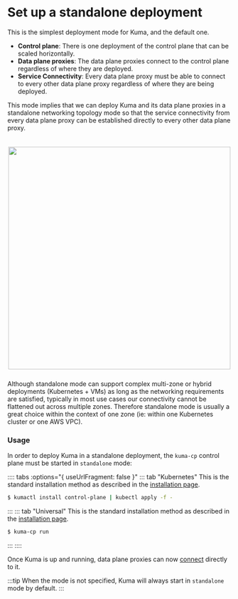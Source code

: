 # Set up a standalone deployment

This is the simplest deployment mode for Kuma, and the default one.

* **Control plane**: There is one deployment of the control plane that can be scaled horizontally.
* **Data plane proxies**: The data plane proxies connect to the control plane regardless of where they are deployed.
* **Service Connectivity**: Every data plane proxy must be able to connect to every other data plane proxy regardless of where they are being deployed.

This mode implies that we can deploy Kuma and its data plane proxies in a standalone networking topology mode so that the service connectivity from every data plane proxy can be established directly to every other data plane proxy.

<center>
<img src="/images/docs/0.6.0/flat-diagram.png" alt="" style="width: 500px; padding-top: 20px; padding-bottom: 10px;"/>
</center>

Although standalone mode can support complex multi-zone or hybrid deployments (Kubernetes + VMs) as long as the networking requirements are satisfied, typically in most use cases our connectivity cannot be flattened out across multiple zones. Therefore standalone mode is usually a great choice within the context of one zone (ie: within one Kubernetes cluster or one AWS VPC).

### Usage

In order to deploy Kuma in a standalone deployment, the `kuma-cp` control plane must be started in `standalone` mode:

:::: tabs :options="{ useUrlFragment: false }"
::: tab "Kubernetes"
This is the standard installation method as described in the [installation page](/install).
```sh
$ kumactl install control-plane | kubectl apply -f -
```
:::
::: tab "Universal"
This is the standard installation method as described in the [installation page](/install).
```sh
$ kuma-cp run
```
:::
::::

Once Kuma is up and running, data plane proxies can now [connect](/docs/1.1.2/documentation/dps-and-data-model) directly to it. 

:::tip
When the mode is not specified, Kuma will always start in `standalone` mode by default.
:::

